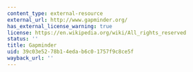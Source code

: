 ```yaml
---
content_type: external-resource
external_url: http://www.gapminder.org/
has_external_license_warning: true
license: https://en.wikipedia.org/wiki/All_rights_reserved
status: ''
title: Gapminder
uid: 39c03e52-78b1-4eda-b6c0-1757f9c8ce5f
wayback_url: ''
---
```

